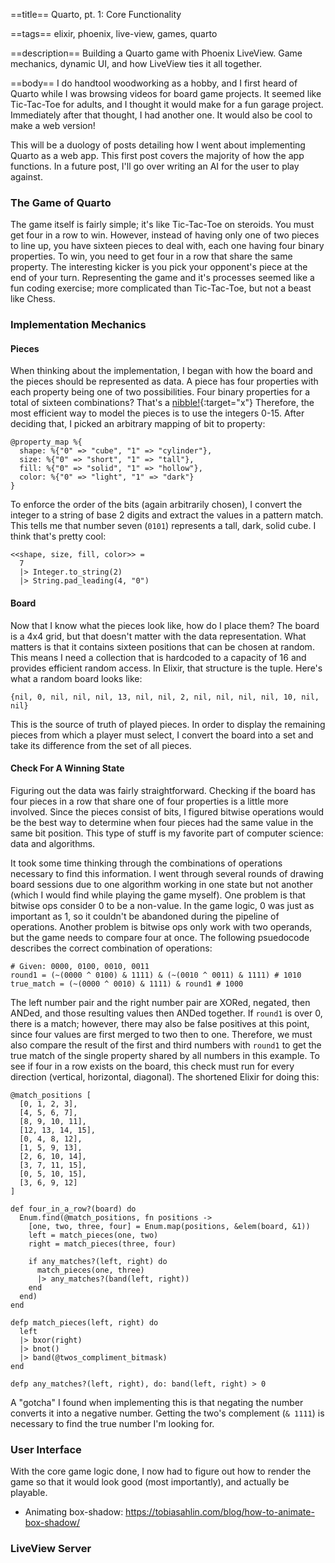 ==title==
Quarto, pt. 1: Core Functionality

==tags==
elixir, phoenix, live-view, games, quarto

==description==
Building a Quarto game with Phoenix LiveView. Game mechanics, dynamic UI, and 
how LiveView ties it all together.

==body==
I do handtool woodworking as a hobby, and I first heard of Quarto while I was browsing
videos for board game projects. It seemed like Tic-Tac-Toe for adults, and I thought
it would make for a fun garage project. Immediately after that thought, I had another
one. It would also be cool to make a web version!

This will be a duology of posts detailing how I went about implementing Quarto
as a web app. This first post covers the majority of how the app functions. In a
future post, I'll go over writing an AI for the user to play against.

### The Game of Quarto 
The game itself is fairly simple; it's like Tic-Tac-Toe on steroids. You must get 
four in a row to win. However, instead of having only one of two pieces to line up,
you have sixteen pieces to deal with, each one having four binary properties.
To win, you need to get four in a row that share the same property. The interesting
kicker is you pick your opponent's piece at the end of your turn. Representing 
the game and it's processes seemed like a fun coding exercise; more complicated
than Tic-Tac-Toe, but not a beast like Chess.

### Implementation Mechanics
#### Pieces
When thinking about the implementation, I began with how the board and the pieces
should be represented as data. A piece has four properties with each property being one of
two possibilities. Four binary properties for a total of sixteen combinations? 
That's a [nibble!](https://en.wikipedia.org/wiki/Nibble){:target="x"} Therefore, 
the most efficient way to model the pieces is to use the integers 0-15. After 
deciding that, I picked an arbitrary mapping of bit to property:

    @property_map %{
      shape: %{"0" => "cube", "1" => "cylinder"},
      size: %{"0" => "short", "1" => "tall"},
      fill: %{"0" => "solid", "1" => "hollow"},
      color: %{"0" => "light", "1" => "dark"}
    }

To enforce the order of the bits (again arbitrarily chosen), I convert
the integer to a string of base 2 digits and extract the values in a pattern match.
This tells me that number seven (`0101`) represents a tall, dark, solid cube. I
think that's pretty cool:

    <<shape, size, fill, color>> = 
      7
      |> Integer.to_string(2)
      |> String.pad_leading(4, "0")


#### Board
Now that I know what the pieces look like, how do I place them? The board is a 
4x4 grid, but that doesn't matter with the data representation. What matters is 
that it contains sixteen positions that can be chosen at random. This means I need
a collection that is hardcoded to a capacity of 16 and provides efficient random 
access. In Elixir, that structure is the tuple. Here's what a random board looks like:

    {nil, 0, nil, nil, nil, 13, nil, nil, 2, nil, nil, nil, nil, 10, nil, nil}

This is the source of truth of played pieces. In order to display the remaining 
pieces from which a player must select, I convert the board into a set
and take its difference from the set of all pieces.

#### Check For A Winning State
Figuring out the data was fairly straightforward. Checking if the board has four
pieces in a row that share one of four properties is a little more involved. Since
the pieces consist of bits, I figured bitwise operations would be the best way to 
determine when four pieces had the same value in the same bit position. This type 
of stuff is my favorite part of computer science: data and algorithms. 

It took some time thinking through the combinations of operations necessary to find
this information. I went through several rounds of drawing board sessions due to 
one algorithm working in one state but not another (which I would find while playing
the game myself). One problem is that bitwise ops consider
0 to be a non-value. In the game logic, 0 was just as important as 1, so it couldn't
be abandoned during the pipeline of operations. Another problem is bitwise ops only
work with two operands, but the game needs to compare four at once. The following
psuedocode describes the correct combination of operations:

    # Given: 0000, 0100, 0010, 0011
    round1 = (~(0000 ^ 0100) & 1111) & (~(0010 ^ 0011) & 1111) # 1010
    true_match = (~(0000 ^ 0010) & 1111) & round1 # 1000

The left number pair and the right number pair are XORed, negated, then ANDed,
and those resulting values then ANDed together.
If `round1` is over 0, there is a match; however, there may also be false positives
at this point, since four values are first merged to two then to one. Therefore, we must also
compare the result of the first and third numbers with `round1` to get the true
match of the single property shared by all numbers in this example. 
To see if four in a row exists on the board, this check must run for every direction 
(vertical, horizontal, diagonal). The shortened Elixir for doing this:

    @match_positions [
      [0, 1, 2, 3],
      [4, 5, 6, 7],
      [8, 9, 10, 11],
      [12, 13, 14, 15],
      [0, 4, 8, 12],
      [1, 5, 9, 13],
      [2, 6, 10, 14],
      [3, 7, 11, 15],
      [0, 5, 10, 15],
      [3, 6, 9, 12]
    ]

    def four_in_a_row?(board) do
      Enum.find(@match_positions, fn positions ->
        [one, two, three, four] = Enum.map(positions, &elem(board, &1))
        left = match_pieces(one, two)
        right = match_pieces(three, four)

        if any_matches?(left, right) do
          match_pieces(one, three)
          |> any_matches?(band(left, right))
        end
      end)
    end

    defp match_pieces(left, right) do
      left
      |> bxor(right)
      |> bnot()
      |> band(@twos_compliment_bitmask)
    end

    defp any_matches?(left, right), do: band(left, right) > 0

A "gotcha" I found when implementing this is that negating the number converts it into a negative number.
Getting the two's complement (`& 1111`) is necessary to find the true number I'm looking for.

### User Interface
With the core game logic done, I now had to figure out how to render the game 
so that it would look good (most importantly), and actually be playable.

* Animating box-shadow: https://tobiasahlin.com/blog/how-to-animate-box-shadow/

### LiveView Server
